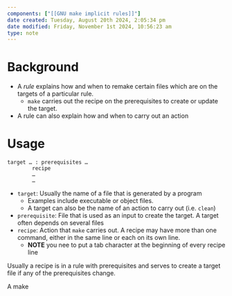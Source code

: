```yaml
---
components: ["[[GNU make implicit rules]]"]
date created: Tuesday, August 20th 2024, 2:05:34 pm
date modified: Friday, November 1st 2024, 10:56:23 am
type: note
---
```

# Background
- A *rule* explains how and when to remake certain files which are on the targets of a particular rule.
	- `make` carries out the recipe on the prerequisites to create or update the target. 
- A rule can also explain how and when to carry out an action

# Usage
```
target … : prerequisites …
        recipe
        …
        …
```
- `target`: Usually the name of a file that is generated by a program
	- Examples include executable or object files.
	- A target can also be the name of an action to carry out (i.e. `clean`)
- `prerequisite`: File that is used as an input to create the target. A target often depends on several files
- `recipe`: Action that `make` carries out. A recipe may have more than one command, either in the same line or each on its own line.
	- **NOTE** you nee to put a tab character at the beginning of every recipe line

Usually a recipe is in a rule with prerequisites and serves to create a target file if any of the prerequisites change. 

A make